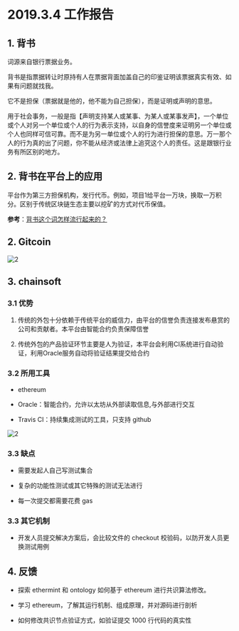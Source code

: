 # 2019.3.4 工作报告

## 1. 背书

词源来自银行票据业务。

背书是指票据转让时原持有人在票据背面加盖自己的印鉴证明该票据真实有效、如果有问题就找我。

它不是担保（票据就是他的，他不能为自己担保），而是证明或声明的意思。

用于社会事务，一般是指【声明支持某人或某事、为某人或某事发声】，一个单位或个人对另一个单位或个人的行为表示支持，以自身的信誉度来证明另一个单位或个人也同样可信可靠。而不是为另一单位或个人的行为进行担保的意思。万一那个人的行为真的出了问题，你不能从经济或法律上追究这个人的责任。这是跟银行业务有所区别的地方。

## 2. 背书在平台上的应用

平台作为第三方担保机构，发行代币。例如，项目1给平台一万块，换取一万积分。区别于传统区块链生态主要以挖矿的方式对代币保值。

**参考**：[背书这个词怎样流行起来的？](https://www.zhihu.com/question/20930001)

## 2. Gitcoin

![2](http://ww1.sinaimg.cn/large/006alGmrgy1g0pv18mf99j30j90b3q4r.jpg)

## 3. chainsoft

### 3.1 优势

1. 传统的外包十分依赖于传统平台的威信力，由平台的信誉负责连接发布悬赏的公司和贡献者。本平台由智能合约负责保障信誉

2. 传统外包的产品验证环节主要是人为验证，本平台会利用CI系统进行自动验证，利用Oracle服务自动将验证结果提交给合约

### 3.2 所用工具

- ethereum

- Oracle：智能合约，允许以太坊从外部读取信息,与外部进行交互

- Travis CI：持续集成测试的工具，只支持 github

![2](http://ww1.sinaimg.cn/large/006alGmrgy1g0pekvwaf2j30f906x3z3.jpg)

### 3.3 缺点

- 需要发起人自己写测试集合

- 复杂的功能性测试或其它特殊的测试无法进行

- 每一次提交都需要花费 gas

### 3.3 其它机制

- 开发人员提交解决方案后，会比较文件的 checkout 校验码，以防开发人员更换测试用例

## 4. 反馈

- 探索 ethermint 和 ontology 如何基于 ethereum 进行共识算法修改。

- 学习 ethereum，了解其运行机制、组成原理，并对源码进行剖析

- 如何修改共识节点验证方式，如验证提交 1000 行代码的真实性